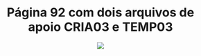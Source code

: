 <h1 align="center">Página 92 com dois arquivos de apoio CRIA03 e TEMP03</h1>
<p align="center">
   <img src="https://i.ibb.co/1z1ssXP/Sem-t-tulo.png" >
</p>
